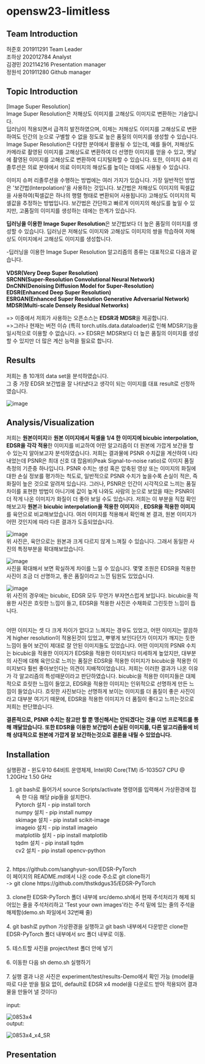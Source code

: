 # opensw23-limitless

## Team Introduction
허준호 201911291 Team Leader <br/>
조하상 202012784 Analyst <br/> 
김경민 202114216 Presentation manager <br/>
정원석 201911280 Github manager <br/>

## Topic Introduction
[Image Super Resolution]<br/>
Image Super Resolution은 저해상도 이미지를 고해상도 이미지로 변환하는 기술입니다.<br/>
딥러닝이 적용되면서 급격히 발전하였으며, 이제는 저해상도 이미지를 고해상도로 변환하여도 인간의 눈으로 구별할 수 없을 정도로 높은 품질의 이미지를 생성할 수 있습니다.<br/>
Image Super Resolution은 다양한 분야에서 활용될 수 있는데, 예를 들어, 저해상도 카메라로 촬영된 이미지를 고해상도로 변환하여 더 선명한 이미지를 얻을 수 있고, 옛날에 촬영된 이미지를 고해상도로 변환하여 디지털화할 수 있습니다. 또한, 이미지 슈퍼 리졸루션은 의료 분야에서 의료 이미지의 해상도를 높이는 데에도 사용될 수 있습니다.<br/>

이미지 슈퍼 리졸루션을 수행하는 방법에는 여러 가지가 있습니다. 가장 일반적인 방법은 '보간법(Interpolation)'을 사용하는 것입니다. 보간법은 저해상도 이미지의 픽셀값을 사용하여(픽셀값은 하나의 행렬 형태로 변환되어 사용됩니다) 고해상도 이미지의 픽셀값을 추정하는 방법입니다. 보간법은 간단하고 빠르게 이미지의 해상도를 높일 수 있지만, 고품질의 이미지를 생성하는 데에는 한계가 있습니다.<br/>

**딥러닝을 이용한 Image Super Resolution**은 보간법보다 더 높은 품질의 이미지를 생성할 수 있습니다. 딥러닝은 저해상도 이미지와 고해상도 이미지의 쌍을 학습하여 저해상도 이미지에서 고해상도 이미지를 생성합니다.<br/>
  
-딥러닝을 이용한 Image Super Resolution 알고리즘의 종류는 대표적으로 다음과 같습니다.<br/>  
**VDSR(Very Deep Super Resolution)<br/>
SRCNN(Super-Resolution Convolutional Neural Network)<br/>
DnCNN(Denoising Diffusion Model for Super-Resolution)<br/>
EDSR(Enhanced Deep Super Resolution)<br/>
ESRGAN(Enhanced Super Resolution Generative Adversarial Network)<br/>
MDSR(Multi-scale Densely Residual Networks)**<br/>

=> 이중에서 저희가 사용하는 오픈소스는 **EDSR과 MDSR**을 제공합니다.<br/>
=>그러나 현재는 버전 이슈 (특히 torch.utils.data.dataloader)로 인해 MDSR기능을 일시적으로 이용할 수 없습니다.
=> EDSR은 MDSR보다 더 높은 품질의 이미지를 생성할 수 있지만 더 많은 계산 능력을 필요로 합니다.<br/>
  
## Results
저희는 총 10개의 data set을 분석하였습니다.<br/>
그 중 가장 EDSR 보간법을 잘 나타냈다고 생각이 되는 이미지를 대표 result로 선정하였습니다.<br/>

![image](https://github.com/S3ywa1k2r/opensw23-limitless/assets/127181452/d1b1ddee-872c-410d-8be6-96548bb2079c)


## Analysis/Visualization

저희는 **원본이미지**와 **원본 이미지에서 픽셀을 1/4 한 이미지에 bicubic interpolation, EDSR을 각각 적용**한 이미지를 비교하여 어떤 알고리즘이 더 원본에 가깝게 보간을 할 수 있는지 알아보고자 분석하였습니다.
저희는 결과물에 PSNR 수치값을 계산하여 나타내었는데 PSNR은 최대 신호 대 잡음비(Peak Signal-to-noise ratio)로 이미지 품질 측정의 기준중 하나입니다.
PSNR 수치는 생성 혹은 압축된 영상 또는 이미지의 화질에 대한 손실 정보를 평가하는 척도로, 일반적으로 PSNR 수치가 높을수록 손실이 적은, 즉 화질이 높은 것으로 알려져 있습니다. 그러나, PSNR은 인간이 시각적으로 느끼는 품질 차이를 표현한 방법이 아니기에 값이 높게 나와도 사람의 눈으로 보았을 때는 PSNR이 더 작게 나온 이미지가 화질이 더 좋아 보일 수도 있습니다. 저희는 이 부분을 직접 확인해보고자 **원본**과 **bicubic interpolation을 적용한 이미지**와 , **EDSR을 적용한 이미지**를 육안으로 비교해보았습니다. 여러 이미지를 적용해서 확인해 본 결과, 원본 이미지가 어떤 것인지에 따라 다른 결과가 도출되었습니다. <br/>


![image](https://github.com/S3ywa1k2r/opensw23-limitless/assets/127181452/3e8696f7-e428-45dc-85bf-69cdaff396f8) <br/>
위 사진은, 육안으로는 원본과 크게 다르지 않게 느껴질 수 있습니다. 그래서 동일한 사진의 특정부분을 확대해보았습니다. <br/>


![image](https://github.com/S3ywa1k2r/opensw23-limitless/assets/127181452/817aefb8-6b7d-44d1-b57c-cab3a90969dd) <br/>
사진을 확대해서 보면 확실하게 차이를 느낄 수 있습니다. 몇몇 조원은 EDSR을 적용한 사진이 조금 더 선명하고, 좋은 품질이라고 느낀 팀원도 있었습니다. <br/>

![image](https://github.com/S3ywa1k2r/opensw23-limitless/assets/127181452/b4b0d919-d1da-4f32-86f1-1ace5cfdefbe) <br/>
위 사진의 경우에는 bicubic, EDSR 모두 무언가 부자연스럽게 보입니다. bicubic을 적용한 사진은 흐릿한 느낌이 들고, EDSR을 적용한 사진은 수채화로 그린듯한 느낌이 듭니다. <br/>

<br/>
어떤 이미지는 셋 다 크게 차이가 없다고 느껴지는 경우도 있었고, 어떤 이미지는 깔끔하게 higher resolution이 적용된것이 있었고, 뿌옇게 보인다던가 이미지가 깨지는 듯한 느낌이 들어 보간이 제대로 잘 안된 이미지들도 있었습니다. 어떤 이미지의 PSNR 수치는 bicubic을 적용한 이미지가 EDSR을 적용한 이미지보다 미세하게 높았지만, 대부분의 사진에 대해 육안으로 느끼는 품질은 EDSR을 적용한 이미지가 bicubic을 적용한 이미지보다 훨씬 좋아보인다는 의견이 지배적이었습니다. 저희는 이러한 결과가 나온 이유가 각 알고리즘의 특성때문이라고 판단하였습니다. bicubic을 적용한 이미지들은 대체적으로 흐릿한 느낌이 들었고, EDSR을 적용한 이미지는 인위적으로 선명하게 만든 느낌이 들었습니다. 흐릿한 사진보다는 선명하게 보이는 이미지를 더 품질이 좋은 사진이라고 대부분 여기기 때문에, EDSR을 적용한 이미지가 더 품질이 좋다고 느끼는것으로 저희는 판단했습니다.<br/>

**결론적으로, PSNR 수치는 참고만 할 뿐 맹신해서는 안되겠다는 것을 이번 프로젝트를 통해 깨달았습니다. 또한 EDSR을 이용한 보간법이 손실된 이미지를, 다른 알고리즘들에 비해 상대적으로 원본에 가깝게 잘 보간하는것으로 결론을 내릴 수 있었습니다.** <br/>




## Installation
실행환경 - 윈도우10 64비트 운영체제, Intel(R) Core(TM) i5-1035G7 CPU @ 1.20GHz 1.50 GHz
1. git bash로 들어가서 source Scripts/activate 명령어를 입력해서 가상환경에 접속 한 다음 해당 pip들을 설치한다.<br/>
Pytorch 설치 - pip install torch<br/>
numpy 설치 - pip install numpy<br/>
skimage 설치 - pip install scikit-image<br/>
imageio 설치 - pip install imageio<br/>
matplotlib 설치 - pip install matplotlib<br/>
tqdm 설치 - pip install tqdm<br/>
cv2 설치 - pip install opencv-python<br/>
<br/>
2. https://github.com/sanghyun-son/EDSR-PyTorch<br/>
이 페이지의 README.md에서 나온 code 주소로 git clone하기<br/>
-> git clone https://github.com/thstkdgus35/EDSR-PyTorch<br/>
<br/>
3. clone한 EDSR-PyTorch 폴더 내부에 src/demo.sh에서 현재 주석처리가 해제 되어있는 줄을 주석처리하고 'Test your own images'라는 주석 밑에 있는 줄의 주석을 해제함(demo.sh 파일에서 32번째 줄) <br/>
<br/>  
4. git bash로 python 가상환경을 실행하고 git bash 내부에서 다운받은 clone한 EDSR-PyTorch 폴더 내부에서 src 폴더 내부로 이동.<br/>
<br/>
5. 테스트할 사진을 project/test 폴더 안에 넣기<br/>
<br/>
6. 이동한 다음 sh demo.sh 실행하기<br/>
<br/> 
7. 실행 결과 나온 사진은 experiment/test/results-Demo에서 확인 가능 (model을 따로 다운 받을 필요 없이, default로 EDSR x4 model을 다운로드 받아 적용되어 결과물을 만들어 낼 것이다) <br/>
<br/>
input:<br/> 

  ![0853x4](https://github.com/S3ywa1k2r/opensw23-limitless/assets/127181452/9c39c0a7-674c-4956-9a93-72e5a1c3d484)<br/>
output:<br/>

  ![0853x4_x4_SR](https://github.com/S3ywa1k2r/opensw23-limitless/assets/127181452/10ad7297-5a4a-4716-901d-6d81906010d8)<br/>


## Presentation
